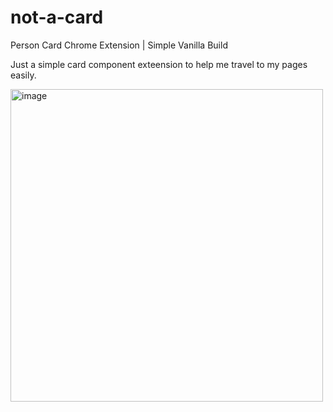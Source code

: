 # not-a-card

Person Card Chrome Extension | Simple Vanilla Build

Just a simple card component exteension to help me travel to my pages easily.

<img width="500" alt="image" src="https://user-images.githubusercontent.com/105687297/224041326-e48f832f-0013-4c4b-898d-2c817cb31e57.png">
